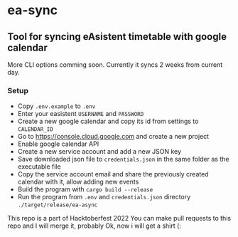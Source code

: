 # ea-sync

## Tool for syncing eAsistent timetable with google calendar

More CLI options comming soon. Currently it syncs 2 weeks from current day.

### Setup

- Copy `.env.example` to `.env`
- Enter your easistent `USERNAME` and `PASSWORD`
- Create a new google calendar and copy its id from settings to `CALENDAR_ID`
- Go to <https://console.cloud.google.com> and create a new project
- Enable google calendar API
- Create a new service account and add a new JSON key
- Save downloaded json file to `credentials.json` in the same folder as the executable file
- Copy the service account email and share the previously created calendar with it, allow adding new events
- Build the program with `cargo build --release`
- Run the program from `.env` and `credentials.json` directory `./target/release/ea-async`


This repo is a part of Hacktoberfest 2022
You can make pull requests to this repo
and I will merge it, probably
Ok, now i will get a shirt (:
